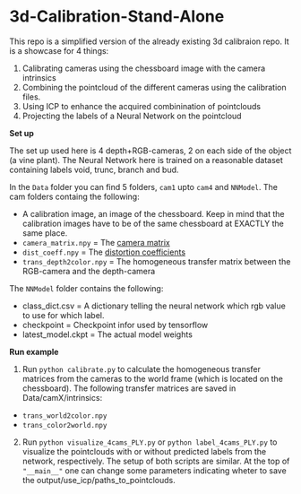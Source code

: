 3d-Calibration-Stand-Alone
==================

This repo is a simplified version of the already existing 3d calibraion repo. It is a showcase for 4 things:

1) Calibrating cameras using the chessboard image with the camera intrinsics
2) Combining the pointcloud of the different cameras using the calibration files.
3) Using ICP to enhance the acquired combinination of pointclouds
4) Projecting the labels of a Neural Network on the pointcloud


**Set up**

The set up used here is 4 depth+RGB-cameras, 2 on each side of the object (a vine plant).
The Neural Network here is trained on a reasonable dataset containing labels void, trunc, branch and bud. 


In the `Data` folder you can find 5 folders, `cam1` upto `cam4` and `NNModel`.
The cam folders containg the following:
- A calibration image, an image of the chessboard. Keep in mind that the calibration images have to be of the same chessboard at EXACTLY the same place. 
- ```camera_matrix.npy``` = The [camera matrix](https://en.wikipedia.org/wiki/Camera_matrix)
- ```dist_coeff.npy``` = The [distortion coefficients](https://docs.opencv.org/2.4/doc/tutorials/calib3d/camera_calibration/camera_calibration.html)
- ```trans_depth2color.npy``` = The homogeneous transfer matrix between the RGB-camera and the depth-camera

The `NNModel` folder contains the following:
- class_dict.csv  = A dictionary telling the neural network which rgb value to use for which label.
- checkpoint = Checkpoint infor used by tensorflow
- latest_model.ckpt = The actual model weights

**Run example**

1) Run ```python calibrate.py``` to calculate the homogeneous transfer matrices from the cameras to the world frame (which is located on the chessboard). The following transfer matrices are saved in Data/camX/intrinsics:

- `trans_world2color.npy`
- `trans_color2world.npy`

2) Run ```python visualize_4cams_PLY.py``` or ```python label_4cams_PLY.py``` to visualize the pointclouds with or without predicted labels from the network, respectively. The setup of both scripts are similar. At the top of ```"__main__"``` one can change some parameters indicating wheter to save the output/use_icp/paths_to_pointclouds.

